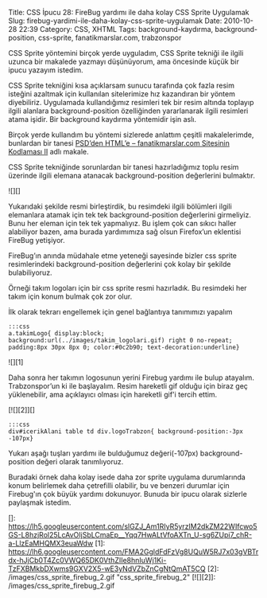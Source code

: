 Title: CSS İpucu 28: FireBug yardımı ile daha kolay CSS Sprite Uygulamak
Slug: firebug-yardimi-ile-daha-kolay-css-sprite-uygulamak
Date: 2010-10-28 22:39
Category: CSS, XHTML
Tags: background-kaydırma, background-position, css-sprite, fanatikmarslar.com, trabzonspor

CSS Sprite yöntemini birçok yerde uyguladım, CSS Sprite tekniği ile
ilgili uzunca bir makalede yazmayı düşünüyorum, ama öncesinde küçük bir
ipucu yazayım istedim.

CSS Sprite tekniğini kısa açıklarsam sunucu tarafında çok fazla resim
isteğini azaltmak için kullanılan sitelerimize hız kazandıran bir yöntem
diyebiliriz. Uygulamada kullandığımız resimleri tek bir resim altında
toplayıp ilgili alanlara background-position özelliğinden yararlanarak
ilgili resimleri atama işidir. Bir background kaydırma yöntemidir işin
aslı.

Birçok yerde kullandım bu yöntemi sizlerede anlattım çeşitli
makalelerimde, bunlardan bir tanesi [PSD’den HTML’e – fanatikmarslar.com Sitesinin Kodlaması II][] adlı makale.

CSS Sprite tekniğinde sorunlardan bir tanesi hazırladığımız toplu resim
üzerinde ilgili elemana atanacak background-position değerlerini
bulmaktır.

![][]

Yukarıdaki şekilde resmi birleştirdik, bu resimdeki ilgili bölümleri
ilgili elemanlara atamak için tek tek background-position değerlerini
girmeliyiz. Bunu her eleman için tek tek yapmalıyız. Bu işlem çok can
sıkıcı haller alabiliyor bazen, ama burada yardımımıza sağ olsun
Firefox’un eklentisi FireBug yetişiyor.

FireBug’ın anında müdahale etme yeteneği sayesinde bizler css sprite
resimlerindeki background-position değerlerini çok kolay bir şekilde
bulabiliyoruz.

Örneği takım logoları için bir css sprite resmi hazırladık. Bu resimdeki
her takım için konum bulmak çok zor olur.

İlk olarak tekrarı engellemek için genel bağlantıya tanımımızı yapalım

	:::css
	a.takimLogo{ display:block; background:url(../images/takim_logolari.gif) right 0 no-repeat; padding:8px 30px 8px 0; color:#0c2b90; text-decoration:underline}

![][1]

Daha sonra her takımın logosunun yerini Firebug yardımı ile bulup
atayalım. Trabzonspor’un ki ile başlayalım. Resim hareketli gif olduğu
için biraz geç yüklenebilir, ama açıklayıcı olması için hareketli gif'i
tercih ettim.

[![][2]][]

	:::css
	div#icerikAlani table td div.logoTrabzon{ background-position:-3px -107px}

Yukarı aşağı tuşları yardımı ile bulduğumuz değeri(-107px)
background-position değeri olarak tanımlıyoruz.

Buradaki örnek daha kolay isede daha zor sprite uygulama durumlarında
konum belirlemek daha çetrefilli olabilir, bu ve benzeri durumlar için
Firebug'ın çok büyük yardımı dokunuyor. Bunuda bir ipucu olarak sizlerle
paylaşmak istedim.

  [PSD’den HTML’e – fanatikmarslar.com Sitesinin Kodlaması II]: http://www.fatihhayrioglu.com/psdden-htmle-%E2%80%93-fanatikmarslar-com-sitesinin-kodlamasi-ii/
  []: https://lh5.googleusercontent.com/slGZJ_Am1RIyR5yrzIM2dkZM22WIfcwo5GS-L8hzjRol25LcAvOIjSbLCmaEp__Yqq7HwALtVfoAXTn_U-sg6ZUpi7_chR-a-LlzEaMHQMX3euaWdw
  [1]: https://lh6.googleusercontent.com/FMA2GgldFdFzVg8UQuW5RJ7x03gVBTrdx-hJjCb0T4Zc0VWQ65DK0VthZIIe8hnIuWj1Ki-TzFXBMkbDXwms9GXV2X5-wE3yNdVZbZnCgNtQmAT5CQ
  [2]: /images/css_sprite_firebug_2.gif
    "css_sprite_firebug_2"
  [![][2]]: /images/css_sprite_firebug_2.gif
